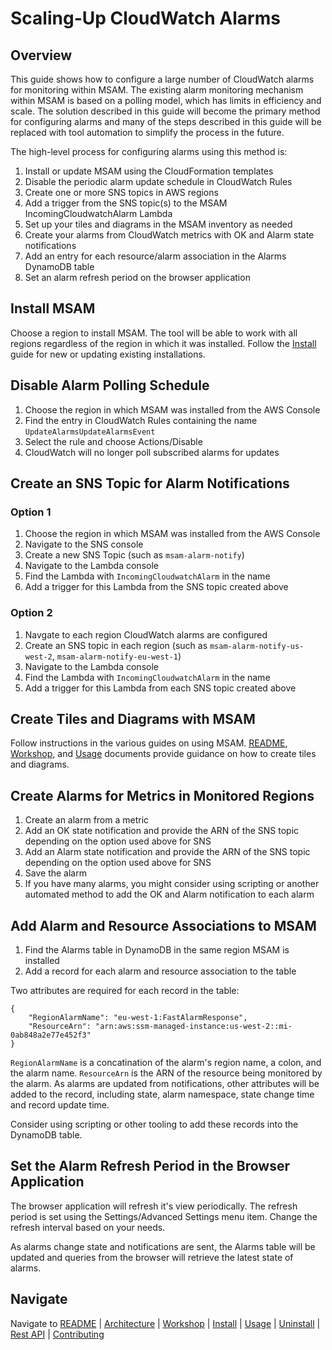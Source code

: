 # Scaling-Up CloudWatch Alarms

## Overview

This guide shows how to configure a large number of CloudWatch alarms for monitoring within MSAM. The existing alarm monitoring mechanism within MSAM is based on a polling model, which has limits in efficiency and scale. The solution described in this guide will become the primary method for configuring alarms and many of the steps described in this guide will be replaced with tool automation to simplify the process in the future.

The high-level process for configuring alarms using this method is:

1. Install or update MSAM using the CloudFormation templates
2. Disable the periodic alarm update schedule in CloudWatch Rules
3. Create one or more SNS topics in AWS regions
4. Add a trigger from the SNS topic(s) to the MSAM IncomingCloudwatchAlarm Lambda
2. Set up your tiles and diagrams in the MSAM inventory as needed
3. Create your alarms from CloudWatch metrics with OK and Alarm state notifications
4. Add an entry for each resource/alarm association in the Alarms DynamoDB table
5. Set an alarm refresh period on the browser application


## Install MSAM

Choose a region to install MSAM. The tool will be able to work with all regions regardless of the region in which it was installed. Follow the [Install](INSTALL.md) guide for new or updating existing installations.

## Disable Alarm Polling Schedule

1. Choose the region in which MSAM was installed from the AWS Console
2. Find the entry in CloudWatch Rules containing the name `UpdateAlarmsUpdateAlarmsEvent`
2. Select the rule and choose Actions/Disable
3. CloudWatch will no longer poll subscribed alarms for updates

## Create an SNS Topic for Alarm Notifications

### Option 1

1. Choose the region in which MSAM was installed from the AWS Console
1. Navigate to the SNS console
2. Create a new SNS Topic (such as `msam-alarm-notify`)
3. Navigate to the Lambda console
4. Find the Lambda with `IncomingCloudwatchAlarm` in the name
5. Add a trigger for this Lambda from the SNS topic created above

### Option 2

1. Navgate to each region CloudWatch alarms are configured
2. Create an SNS topic in each region (such as `msam-alarm-notify-us-west-2`, `msam-alarm-notify-eu-west-1`)
3. Navigate to the Lambda console
4. Find the Lambda with `IncomingCloudwatchAlarm` in the name
5. Add a trigger for this Lambda from each SNS topic created above

## Create Tiles and Diagrams with MSAM

Follow instructions in the various guides on using MSAM. [README](README.md), [Workshop](WORKSHOP.md), and [Usage](USAGE.md) documents provide guidance on how to create tiles and diagrams.

## Create Alarms for Metrics in Monitored Regions

1. Create an alarm from a metric
2. Add an OK state notification and provide the ARN of the SNS topic depending on the option used above for SNS
3. Add an Alarm state notification and provide the ARN of the SNS topic depending on the option used above for SNS
4. Save the alarm
5. If you have many alarms, you might consider using scripting or another automated method to add the OK and Alarm notification to each alarm

## Add Alarm and Resource Associations to MSAM

1. Find the Alarms table in DynamoDB in the same region MSAM is installed
2. Add a record for each alarm and resource association to the table

Two attributes are required for each record in the table:

```
{
    "RegionAlarmName": "eu-west-1:FastAlarmResponse",
    "ResourceArn": "arn:aws:ssm-managed-instance:us-west-2::mi-0ab848a2e77e452f3"
}
```

`RegionAlarmName` is a concatination of the alarm's region name, a colon, and the alarm name.
`ResourceArn` is the ARN of the resource being monitored by the alarm. As alarms are updated from notifications, other attributes will be added to the record, including state, alarm namespace, state change time and record update time.

Consider using scripting or other tooling to add these records into the DynamoDB table.


## Set the Alarm Refresh Period in the Browser Application

The browser application will refresh it's view periodically. The refresh period is set using the Settings/Advanced Settings menu item. Change the refresh interval based on your needs.

As alarms change state and notifications are sent, the Alarms table will be updated and queries from the browser will retrieve the latest state of alarms.



## Navigate

Navigate to [README](../README.md) | [Architecture](ARCHITECTURE.md) |  [Workshop](WORKSHOP.md) | [Install](INSTALL.md) | [Usage](USAGE.md) | [Uninstall](UNINSTALL.md) | [Rest API](REST_API.md) | [Contributing](../CONTRIBUTING.md)

